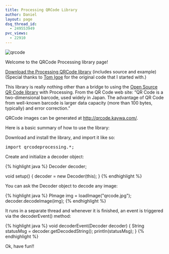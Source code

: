 ```yaml
---
title: Processing QRCode Library
author: Daniel
layout: page
dsq_thread_id:
  - 249553949
pvc_views:
  - 22910
---
```

<p><img src="http://qrcode.kaywa.com/img.php?s=8&#038;d=I%20love%20Processing%21%21%21" alt="qrcode"  /></p>
<p>Welcome to the QRCode Processing library page!</p>
<p><a href="http://www.shiffman.net/p5/libraries/qrcode/qrcodeprocessing.zip">Download the Processing QRCode library</a> (includes source and example)<br />
(Special thanks to <a href="http://www.tigoe.net/intro.shtml">Tom Igoe</a> for the original code that I started with.)</p>
<p>This library is really nothing other than a bridge to using the <a href="http://qrcode.sourceforge.jp/">Open Source QR Code library</a> with Processing.  From the QR Code web site:  &#8220;QR Code is a two-dimensional barcode, used widely in Japan. The advantage of QR Code from well-known barcode is larger data capacity (more than 100 bytes, typically) and error correction.&#8221;</p>
<p>QRCode images can be generated at <a href="http://qrcode.kaywa.com/">http://qrcode.kaywa.com/</a>.</p>
<p>Here is a basic summary of how to use the library:</p>
<p>Download and install the library, and import it like so:</p>
<pre lang="java">
import qrcodeprocessing.*;
</pre>
<p>Create and initialize a decoder object:</p>
{% highlight java %}
Decoder decoder;

void setup() {
  decoder = new Decoder(this);
}
{% endhighlight %}
<p>You can ask the Decoder object to decode any image:</p>
{% highlight java %}
PImage img = loadImage("qrcode.jpg");
decoder.decodeImage(img);
{% endhighlight %}
<p>It runs in a separate thread and whenever it is finished, an event is triggered via the decoderEvent() method:</p>
{% highlight java %}
void decoderEvent(Decoder decoder) {
  String statusMsg = decoder.getDecodedString(); 
  println(statusMsg);
}
{% endhighlight %}
<p>Ok, have fun!!</p>
